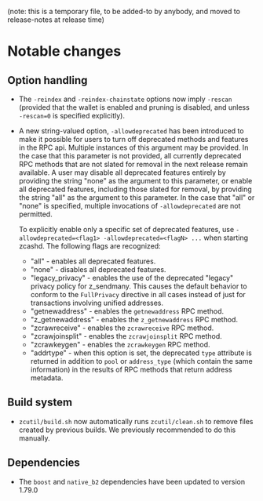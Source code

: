 (note: this is a temporary file, to be added-to by anybody, and moved to
release-notes at release time)

Notable changes
===============

Option handling
---------------

- The `-reindex` and `-reindex-chainstate` options now imply `-rescan`
  (provided that the wallet is enabled and pruning is disabled, and unless
  `-rescan=0` is specified explicitly).
- A new string-valued option, `-allowdeprecated` has been introduced to make it possible
  for users to turn off deprecated methods and features in the RPC api. 
  Multiple instances of this argument may be provided. In the case that
  this parameter is not provided, all currently deprecated RPC methods
  that are not slated for removal in the next release remain available.
  A user may disable all deprecated features entirely by providing the
  string "none" as the argument to this parameter, or enable all
  deprecated features, including those slated for removal, by providing
  the string "all" as the argument to this parameter. In the case that
  "all" or "none" is specified, multiple invocations of `-allowdeprecated`
  are not permitted.

  To explicitly enable only a specific set of deprecated features, use
  `-allowdeprecated=<flag1> -allowdeprecated=<flagN> ...` when starting
  zcashd. The following flags are recognized:

  - "all" - enables all deprecated features.
  - "none" - disables all deprecated features.
  - "legacy_privacy" - enables the use of the deprecated "legacy" privacy
    policy for z_sendmany. This causes the default behavior to conform to
    the `FullPrivacy` directive in all cases instead of just for
    transactions involving unified addresses.
  - "getnewaddress" - enables the `getnewaddress` RPC method.
  - "z_getnewaddress" - enables the `z_getnewaddress` RPC method.
  - "zcrawreceive" - enables the `zcrawreceive` RPC method.
  - "zcrawjoinsplit" - enables the `zcrawjoinsplit` RPC method.
  - "zcrawkeygen" - enables the `zcrawkeygen` RPC method.
  - "addrtype" - when this option is set, the deprecated `type` attribute
    is returned in addition to `pool` or `address_type` (which contain the
    same information) in the results of RPC methods that return address metadata.

Build system
------------

- `zcutil/build.sh` now automatically runs `zcutil/clean.sh` to remove
  files created by previous builds. We previously recommended to do this
  manually.

Dependencies
------------

- The `boost` and `native_b2` dependencies have been updated to version 1.79.0
